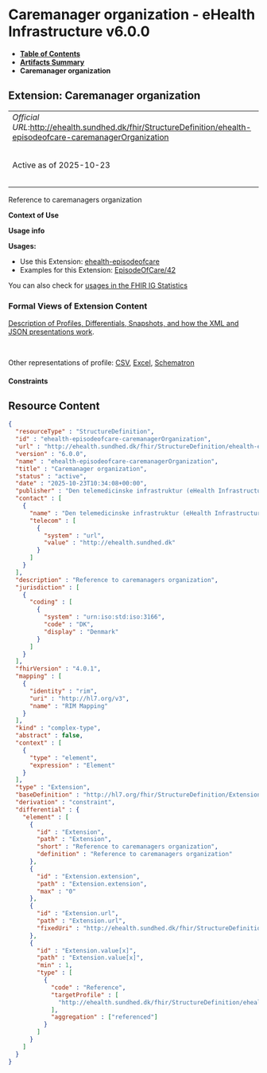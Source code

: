 # Caremanager organization - eHealth Infrastructure v6.0.0

* [**Table of Contents**](toc.md)
* [**Artifacts Summary**](artifacts.md)
* **Caremanager organization**

## Extension: Caremanager organization 

| | |
| :--- | :--- |
| *Official URL*:http://ehealth.sundhed.dk/fhir/StructureDefinition/ehealth-episodeofcare-caremanagerOrganization | *Version*:6.0.0 |
| Active as of 2025-10-23 | *Computable Name*:ehealth-episodeofcare-caremanagerOrganization |

Reference to caremanagers organization

**Context of Use**

**Usage info**

**Usages:**

* Use this Extension: [ehealth-episodeofcare](StructureDefinition-ehealth-episodeofcare.md)
* Examples for this Extension: [EpisodeOfCare/42](EpisodeOfCare-42.md)

You can also check for [usages in the FHIR IG Statistics](https://packages2.fhir.org/xig/dk.ehealth.sundhed.fhir.ig.core|current/StructureDefinition/ehealth-episodeofcare-caremanagerOrganization)

### Formal Views of Extension Content

 [Description of Profiles, Differentials, Snapshots, and how the XML and JSON presentations work](http://build.fhir.org/ig/FHIR/ig-guidance/readingIgs.html#structure-definitions). 

 

Other representations of profile: [CSV](StructureDefinition-ehealth-episodeofcare-caremanagerOrganization.csv), [Excel](StructureDefinition-ehealth-episodeofcare-caremanagerOrganization.xlsx), [Schematron](StructureDefinition-ehealth-episodeofcare-caremanagerOrganization.sch) 

#### Constraints



## Resource Content

```json
{
  "resourceType" : "StructureDefinition",
  "id" : "ehealth-episodeofcare-caremanagerOrganization",
  "url" : "http://ehealth.sundhed.dk/fhir/StructureDefinition/ehealth-episodeofcare-caremanagerOrganization",
  "version" : "6.0.0",
  "name" : "ehealth-episodeofcare-caremanagerOrganization",
  "title" : "Caremanager organization",
  "status" : "active",
  "date" : "2025-10-23T10:34:08+00:00",
  "publisher" : "Den telemedicinske infrastruktur (eHealth Infrastructure)",
  "contact" : [
    {
      "name" : "Den telemedicinske infrastruktur (eHealth Infrastructure)",
      "telecom" : [
        {
          "system" : "url",
          "value" : "http://ehealth.sundhed.dk"
        }
      ]
    }
  ],
  "description" : "Reference to caremanagers organization",
  "jurisdiction" : [
    {
      "coding" : [
        {
          "system" : "urn:iso:std:iso:3166",
          "code" : "DK",
          "display" : "Denmark"
        }
      ]
    }
  ],
  "fhirVersion" : "4.0.1",
  "mapping" : [
    {
      "identity" : "rim",
      "uri" : "http://hl7.org/v3",
      "name" : "RIM Mapping"
    }
  ],
  "kind" : "complex-type",
  "abstract" : false,
  "context" : [
    {
      "type" : "element",
      "expression" : "Element"
    }
  ],
  "type" : "Extension",
  "baseDefinition" : "http://hl7.org/fhir/StructureDefinition/Extension",
  "derivation" : "constraint",
  "differential" : {
    "element" : [
      {
        "id" : "Extension",
        "path" : "Extension",
        "short" : "Reference to caremanagers organization",
        "definition" : "Reference to caremanagers organization"
      },
      {
        "id" : "Extension.extension",
        "path" : "Extension.extension",
        "max" : "0"
      },
      {
        "id" : "Extension.url",
        "path" : "Extension.url",
        "fixedUri" : "http://ehealth.sundhed.dk/fhir/StructureDefinition/ehealth-episodeofcare-caremanagerOrganization"
      },
      {
        "id" : "Extension.value[x]",
        "path" : "Extension.value[x]",
        "min" : 1,
        "type" : [
          {
            "code" : "Reference",
            "targetProfile" : [
              "http://ehealth.sundhed.dk/fhir/StructureDefinition/ehealth-organization"
            ],
            "aggregation" : ["referenced"]
          }
        ]
      }
    ]
  }
}

```

